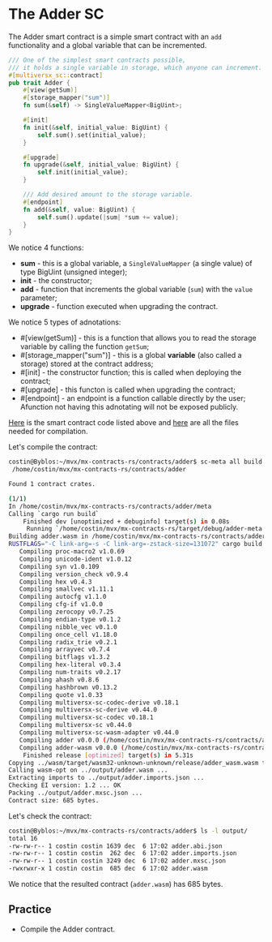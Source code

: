 # The Adder SC

The Adder smart contract is a simple smart contract with an `add` functionality and a global variable that can be incremented.

```rust
/// One of the simplest smart contracts possible,
/// it holds a single variable in storage, which anyone can increment.
#[multiversx_sc::contract]
pub trait Adder {
    #[view(getSum)]
    #[storage_mapper("sum")]
    fn sum(&self) -> SingleValueMapper<BigUint>;

    #[init]
    fn init(&self, initial_value: BigUint) {
        self.sum().set(initial_value);
    }

    #[upgrade]
    fn upgrade(&self, initial_value: BigUint) {
        self.init(initial_value);
    }

    /// Add desired amount to the storage variable.
    #[endpoint]
    fn add(&self, value: BigUint) {
        self.sum().update(|sum| *sum += value);
    }
}
```

We notice 4 functions:
* **sum** - this is a global variable, a `SingleValueMapper` (a single value) of type BigUint (unsigned integer);
* **init** - the constructor;
* **add** - function that increments the global variable (`sum`) with the `value` parameter;
* **upgrade** - function executed when upgrading the contract.

We notice 5 types of adnotations:
* #[view(getSum)] - this is a function that allows you to read the storage variable by calling the function `getSum`;
* #[storage_mapper("sum")] - this is a global **variable** (also called a storage) stored at the contract address;
* #[init] - the constructor function; this is called when deploying the contract;
* #[upgrade]  - this functon is called when upgrading the contract;
* #[endpoint] - an endpoint is a function callable directly by the user; Afunction not having this adnotating will not be exposed publicly.


[Here](https://github.com/multiversx/mx-contracts-rs/blob/main/contracts/adder/src/adder.rs) is the smart contract code listed above and [here](https://github.com/multiversx/mx-contracts-rs/tree/main/contracts/adder) are all the files needed for compilation. 


Let's compile the contract:

```bash
costin@Byblos:~/mvx/mx-contracts-rs/contracts/adder$ sc-meta all build
 /home/costin/mvx/mx-contracts-rs/contracts/adder

Found 1 contract crates.

(1/1)
In /home/costin/mvx/mx-contracts-rs/contracts/adder/meta
Calling `cargo run build`
    Finished dev [unoptimized + debuginfo] target(s) in 0.08s
     Running `/home/costin/mvx/mx-contracts-rs/target/debug/adder-meta build`
Building adder.wasm in /home/costin/mvx/mx-contracts-rs/contracts/adder/wasm ...
RUSTFLAGS="-C link-arg=-s -C link-arg=-zstack-size=131072" cargo build --target=wasm32-unknown-unknown --release
   Compiling proc-macro2 v1.0.69
   Compiling unicode-ident v1.0.12
   Compiling syn v1.0.109
   Compiling version_check v0.9.4
   Compiling hex v0.4.3
   Compiling smallvec v1.11.1
   Compiling autocfg v1.1.0
   Compiling cfg-if v1.0.0
   Compiling zerocopy v0.7.25
   Compiling endian-type v0.1.2
   Compiling nibble_vec v0.1.0
   Compiling once_cell v1.18.0
   Compiling radix_trie v0.2.1
   Compiling arrayvec v0.7.4
   Compiling bitflags v1.3.2
   Compiling hex-literal v0.3.4
   Compiling num-traits v0.2.17
   Compiling ahash v0.8.6
   Compiling hashbrown v0.13.2
   Compiling quote v1.0.33
   Compiling multiversx-sc-codec-derive v0.18.1
   Compiling multiversx-sc-derive v0.44.0
   Compiling multiversx-sc-codec v0.18.1
   Compiling multiversx-sc v0.44.0
   Compiling multiversx-sc-wasm-adapter v0.44.0
   Compiling adder v0.0.0 (/home/costin/mvx/mx-contracts-rs/contracts/adder)
   Compiling adder-wasm v0.0.0 (/home/costin/mvx/mx-contracts-rs/contracts/adder/wasm)
    Finished release [optimized] target(s) in 5.31s
Copying ../wasm/target/wasm32-unknown-unknown/release/adder_wasm.wasm to ../output/adder.wasm ...
Calling wasm-opt on ../output/adder.wasm ...
Extracting imports to ../output/adder.imports.json ...
Checking EI version: 1.2 ... OK
Packing ../output/adder.mxsc.json ...
Contract size: 685 bytes.
```

Let's check the contract:
```bash
costin@Byblos:~/mvx/mx-contracts-rs/contracts/adder$ ls -l output/
total 16
-rw-rw-r-- 1 costin costin 1639 dec  6 17:02 adder.abi.json
-rw-rw-r-- 1 costin costin  262 dec  6 17:02 adder.imports.json
-rw-rw-r-- 1 costin costin 3249 dec  6 17:02 adder.mxsc.json
-rwxrwxr-x 1 costin costin  685 dec  6 17:02 adder.wasm
```

We notice that the resulted contract (`adder.wasm`) has 685 bytes.

## Practice

* Compile the Adder contract.
